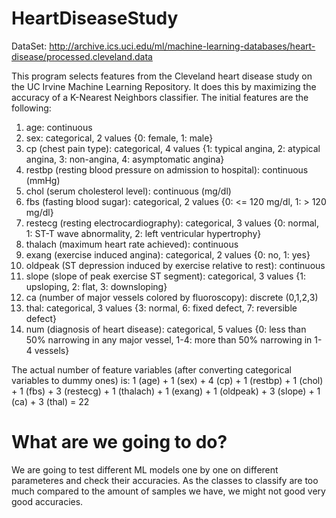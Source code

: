 # HeartDiseaseStudy

DataSet: http://archive.ics.uci.edu/ml/machine-learning-databases/heart-disease/processed.cleveland.data

This program selects features from the Cleveland heart disease study on
the UC Irvine Machine Learning Repository.  It does this by maximizing
the accuracy of a K-Nearest Neighbors classifier.  The initial features
are the following:
 1. age: continuous
 2. sex: categorical, 2 values {0: female, 1: male}
 3. cp (chest pain type): categorical, 4 values
    {1: typical angina, 2: atypical angina, 3: non-angina,
     4: asymptomatic angina}
 4. restbp (resting blood pressure on admission to hospital): continuous (mmHg)
 5. chol (serum cholesterol level): continuous (mg/dl)
 6. fbs (fasting blood sugar): categorical, 2 values
    {0: <= 120 mg/dl, 1: > 120 mg/dl}
 7. restecg (resting electrocardiography): categorical, 3 values
    {0: normal, 1: ST-T wave abnormality, 2: left ventricular hypertrophy}
 8. thalach (maximum heart rate achieved): continuous
 9. exang (exercise induced angina): categorical, 2 values {0: no, 1: yes}
10. oldpeak (ST depression induced by exercise relative to rest): continuous
11. slope (slope of peak exercise ST segment): categorical, 3 values
    {1: upsloping, 2: flat, 3: downsloping}
12. ca (number of major vessels colored by fluoroscopy): discrete (0,1,2,3)
13. thal: categorical, 3 values {3: normal, 6: fixed defect,
    7: reversible defect}
14. num (diagnosis of heart disease): categorical, 5 values
    {0: less than 50% narrowing in any major vessel, 1-4: more than
    50% narrowing in 1-4 vessels}
    
The actual number of feature variables (after converting categorical variables
to dummy ones) is:
1 (age) + 1 (sex) + 4 (cp) + 1 (restbp) + 1 (chol) + 1 (fbs) + 3 (restecg) +
1 (thalach) + 1 (exang) + 1 (oldpeak) + 3 (slope) + 1 (ca) + 3 (thal) = 22

# What are we going to do?

We are going to test different ML models one by one on different parameteres and check their accuracies. As the classes to classify are too much compared to the amount of samples we have, we might not good very good accuracies.
